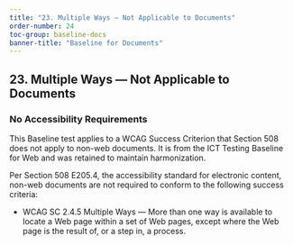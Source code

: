 ```yaml
---
title: "23. Multiple Ways — Not Applicable to Documents"
order-number: 24
toc-group: baseline-docs
banner-title: "Baseline for Documents"
---
```


## 23. Multiple Ways — Not Applicable to Documents

### No Accessibility Requirements

This Baseline test applies to a WCAG Success Criterion that Section 508 does not apply to non-web documents. It is from the ICT Testing Baseline for Web and was retained to maintain harmonization.

Per Section 508 E205.4, the accessibility standard for electronic content, non-web documents are not required to conform to the following success criteria:

-   WCAG SC 2.4.5 Multiple Ways — More than one way is available to locate a Web page within a set of Web pages, except where the Web page is the result of, or a step in, a process.
